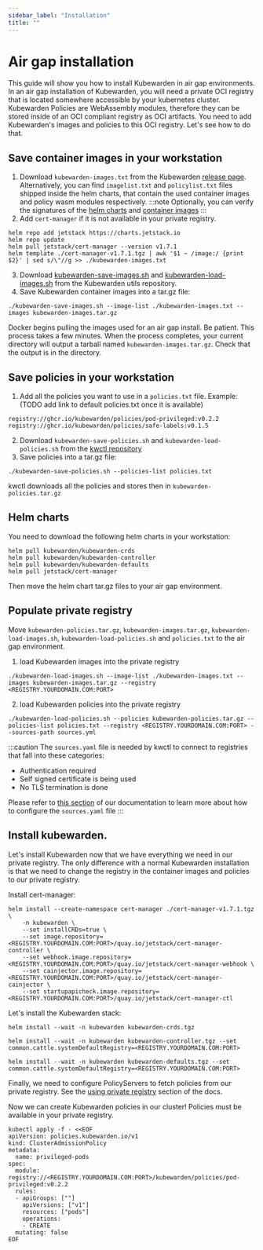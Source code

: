 ```yaml
---
sidebar_label: "Installation"
title: ""
---
```


# Air gap installation

This guide will show you how to install Kubewarden in air gap environments. In an air gap installation of Kubewarden, 
you will need a private OCI registry that is located somewhere accessible by your kubernetes cluster. Kubewarden Policies 
are WebAssembly modules, therefore they can be stored inside of an OCI compliant registry as OCI artifacts.
You need to add Kubewarden's images and policies to this OCI registry. Let's see how to do that.

## Save container images in your workstation

1. Download `kubewarden-images.txt` from the Kubewarden [release page](https://github.com/kubewarden/helm-charts/releases/). Alternatively, you can find `imagelist.txt` and `policylist.txt` files shipped inside the helm charts, that contain the used container images and policy wasm modules respectively.
:::note
Optionally, you can verify the signatures of the [helm charts](../../security/verifying-kubewarden#helm-charts) and [container images](../../security/verifying-kubewarden#container-images)
:::
2. Add `cert-manager` if it is not available in your private registry. 
```
helm repo add jetstack https://charts.jetstack.io
helm repo update
helm pull jetstack/cert-manager --version v1.7.1
helm template ./cert-manager-v1.7.1.tgz | awk '$1 ~ /image:/ {print $2}' | sed s/\"//g >> ./kubewarden-images.txt
```
3. Download [kubewarden-save-images.sh](https://github.com/kubewarden/utils/blob/main/scripts/kubewarden-save-images.sh) 
and [kubewarden-load-images.sh](https://github.com/kubewarden/utils/blob/main/scripts/kubewarden-load-images.sh) from the Kubewarden utils repository.
4. Save Kubewarden container images into a tar.gz file:
```
./kubewarden-save-images.sh --image-list ./kubewarden-images.txt --images kubewarden-images.tar.gz
```
Docker begins pulling the images used for an air gap install. Be patient. This process takes a few minutes. 
When the process completes, your current directory will output a tarball named `kubewarden-images.tar.gz`. Check that the output is in the directory.

## Save policies in your workstation

1. Add all the policies you want to use in a `policies.txt` file. 
Example: (TODO add link to default policies.txt once it is available) 
```
registry://ghcr.io/kubewarden/policies/pod-privileged:v0.2.2
registry://ghcr.io/kubewarden/policies/safe-labels:v0.1.5
```
2. Download `kubewarden-save-policies.sh` and `kubewarden-load-policies.sh` from the [kwctl repository](https://github.com/kubewarden/kwctl/tree/main/scripts)
3. Save policies into a tar.gz file:
```
./kubewarden-save-policies.sh --policies-list policies.txt
```
kwctl downloads all the policies and stores then in `kubewarden-policies.tar.gz`

## Helm charts

You need to download the following helm charts in your workstation:

```
helm pull kubewarden/kubewarden-crds         
helm pull kubewarden/kubewarden-controller
helm pull kubewarden/kubewarden-defaults  
helm pull jetstack/cert-manager         
```

Then move the helm chart tar.gz files to your air gap environment.

## Populate private registry

Move `kubewarden-policies.tar.gz`, `kubewarden-images.tar.gz`, `kubewarden-load-images.sh`, `kubewarden-load-policies.sh` and `policies.txt`
to the air gap environment.

1. load Kubewarden images into the private registry
```
./kubewarden-load-images.sh --image-list ./kubewarden-images.txt --images kubewarden-images.tar.gz --registry <REGISTRY.YOURDOMAIN.COM:PORT>
```
2. load Kubewarden policies into the private registry  
```
./kubewarden-load-policies.sh --policies kubewarden-policies.tar.gz --policies-list policies.txt --registry <REGISTRY.YOURDOMAIN.COM:PORT> --sources-path sources.yml 
```

:::caution
The `sources.yaml` file is needed by kwctl to connect to registries that fall into these categories:

* Authentication required
* Self signed certificate is being used
* No TLS termination is done

Please refer to [this section](../../distributing-policies/custom-certificate-authorities.md) of our documentation to learn more about how to configure the `sources.yaml` file
::: 

## Install kubewarden. 

Let's install Kubewarden now that we have everything we need in our private registry. The only difference with a normal
Kubewarden installation is that we need to change the registry in the container images and policies to our private registry.

Install cert-manager:

```
helm install --create-namespace cert-manager ./cert-manager-v1.7.1.tgz \
    -n kubewarden \
    --set installCRDs=true \
    --set image.repository=<REGISTRY.YOURDOMAIN.COM:PORT>/quay.io/jetstack/cert-manager-controller \
    --set webhook.image.repository=<REGISTRY.YOURDOMAIN.COM:PORT>/quay.io/jetstack/cert-manager-webhook \
    --set cainjector.image.repository=<REGISTRY.YOURDOMAIN.COM:PORT>/quay.io/jetstack/cert-manager-cainjector \
    --set startupapicheck.image.repository=<REGISTRY.YOURDOMAIN.COM:PORT>/quay.io/jetstack/cert-manager-ctl
```

Let's install the Kubewarden stack:

```
helm install --wait -n kubewarden kubewarden-crds.tgz
```

```
helm install --wait -n kubewarden kubewarden-controller.tgz --set common.cattle.systemDefaultRegistry=<REGISTRY.YOURDOMAIN.COM:PORT>
```

```
helm install --wait -n kubewarden kubewarden-defaults.tgz --set common.cattle.systemDefaultRegistry=<REGISTRY.YOURDOMAIN.COM:PORT>
```

Finally, we need to configure PolicyServers to fetch policies from our private registry. See the [using private registry](../policy-servers/private-registry) section of the docs.

Now we can create Kubewarden policies in our cluster! Policies must be available in your private registry.

```
kubectl apply -f - <<EOF                                                                                        
apiVersion: policies.kubewarden.io/v1      
kind: ClusterAdmissionPolicy
metadata:
  name: privileged-pods
spec:
  module: registry://<REGISTRY.YOURDOMAIN.COM:PORT>/kubewarden/policies/pod-privileged:v0.2.2
  rules:
  - apiGroups: [""]
    apiVersions: ["v1"]
    resources: ["pods"]
    operations:
    - CREATE
  mutating: false
EOF
```
